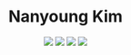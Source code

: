 
<div align="center">
  
  <h1>Nanyoung Kim</h1>
  <img src="https://img.shields.io/badge/Nest-E0234E?style=for-the-badge&logo=NestJS&logoColor=black"/>
  <img src="https://img.shields.io/badge/NuxtJS-1a4c3a?style=for-the-badge&logo=NuxtJS&logoColor=white"/>
  <img src="https://img.shields.io/badge/Spring-a5d610?style=for-the-badge&logo=Spring&logoColor=white"/>
  <img src="https://img.shields.io/badge/Python-000080?style=for-the-badge&logo=Python&logoColor=yellow"/>
</div>

